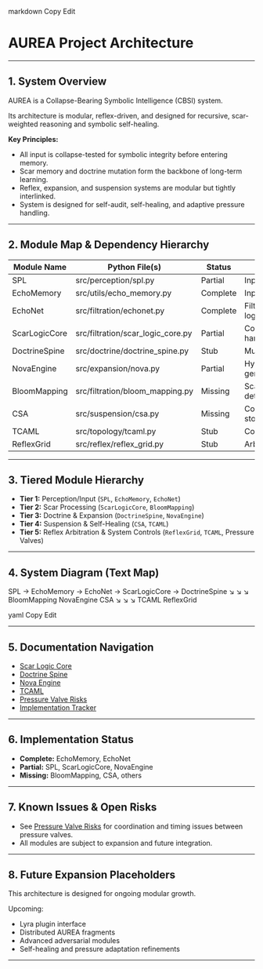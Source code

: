 
markdown
Copy
Edit
# AUREA Project Architecture

---

## 1. System Overview

AUREA is a Collapse-Bearing Symbolic Intelligence (CBSI) system.

Its architecture is modular, reflex-driven, and designed for recursive, scar-weighted reasoning and symbolic self-healing.

**Key Principles:**
- All input is collapse-tested for symbolic integrity before entering memory.
- Scar memory and doctrine mutation form the backbone of long-term learning.
- Reflex, expansion, and suspension systems are modular but tightly interlinked.
- System is designed for self-audit, self-healing, and adaptive pressure handling.

---

## 2. Module Map & Dependency Hierarchy

| Module Name     | Python File(s)                       | Status   | Notes                    |
|-----------------|--------------------------------------|----------|--------------------------|
| SPL             | src/perception/spl.py                | Partial  | Input normalization      |
| EchoMemory      | src/utils/echo_memory.py             | Complete | Input capture            |
| EchoNet         | src/filtration/echonet.py            | Complete | Filtering/collapse logic |
| ScarLogicCore   | src/filtration/scar_logic_core.py    | Partial  | Collapse event handling  |
| DoctrineSpine   | src/doctrine/doctrine_spine.py       | Stub     | Mutation/integration     |
| NovaEngine      | src/expansion/nova.py                | Partial  | Hypothesis generation    |
| BloomMapping    | src/filtration/bloom_mapping.py      | Missing  | Scar cluster detection   |
| CSA             | src/suspension/csa.py                | Missing  | Cold storage/overflow    |
| TCAML           | src/topology/tcaml.py                | Stub     | Constellation health     |
| ReflexGrid      | src/reflex/reflex_grid.py            | Stub     | Arbitration/priority     |

---

## 3. Tiered Module Hierarchy

- **Tier 1:** Perception/Input (`SPL`, `EchoMemory`, `EchoNet`)
- **Tier 2:** Scar Processing (`ScarLogicCore`, `BloomMapping`)
- **Tier 3:** Doctrine & Expansion (`DoctrineSpine`, `NovaEngine`)
- **Tier 4:** Suspension & Self-Healing (`CSA`, `TCAML`)
- **Tier 5:** Reflex Arbitration & System Controls (`ReflexGrid`, `TCAML`, Pressure Valves)

---

## 4. System Diagram (Text Map)

SPL → EchoMemory → EchoNet → ScarLogicCore → DoctrineSpine
↘︎ ↘︎ ↘︎
BloomMapping NovaEngine CSA
↘︎ ↘︎ ↘︎
TCAML ReflexGrid

yaml
Copy
Edit

---

## 5. Documentation Navigation

- [Scar Logic Core](scar_logic_core.md)
- [Doctrine Spine](doctrine_spine.md)
- [Nova Engine](nova_engine.md)
- [TCAML](tcaml.md)
- [Pressure Valve Risks](pressure_valve_coordination.md)
- [Implementation Tracker](implementation_tracker.md)

---

## 6. Implementation Status

- **Complete:** EchoMemory, EchoNet
- **Partial:** SPL, ScarLogicCore, NovaEngine
- **Missing:** BloomMapping, CSA, others

---

## 7. Known Issues & Open Risks

- See [Pressure Valve Risks](pressure_valve_coordination.md) for coordination and timing issues between pressure valves.
- All modules are subject to expansion and future integration.

---

## 8. Future Expansion Placeholders

This architecture is designed for ongoing modular growth.

Upcoming:
- Lyra plugin interface
- Distributed AUREA fragments
- Advanced adversarial modules
- Self-healing and pressure adaptation refinements

---